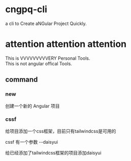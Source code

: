# cngpq-cli
a cli to Create aNGular Project Quickly.

# attention attention attention

This is VVVVVVVVVERY Personal Tools.
<br />
This is not angular offical Tools.

## command
### new
创建一个新的 Angular 项目

### cssf
给项目添加一个css框架，目前只有tailwindcss是可用的

cssf 有一个参数 --daisyui

给已经添加了tailwindcss框架的项目添加daisyui